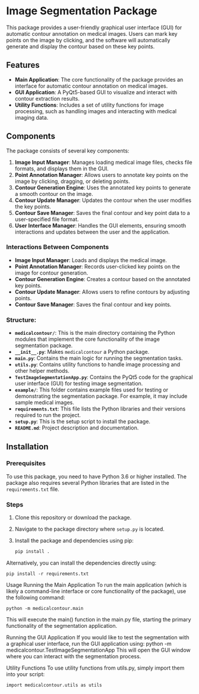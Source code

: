 
# Image Segmentation Package

This package provides a user-friendly graphical user interface (GUI) for automatic contour annotation on medical images. Users can mark key points on the image by clicking, and the software will automatically generate and display the contour based on these key points.

## Features

- **Main Application**: The core functionality of the package provides an interface for automatic contour annotation on medical images.
- **GUI Application**: A PyQt5-based GUI to visualize and interact with contour extraction results.
- **Utility Functions**: Includes a set of utility functions for image processing, such as handling images and interacting with medical imaging data.

## Components

The package consists of several key components:

1. **Image Input Manager**: Manages loading medical image files, checks file formats, and displays them in the GUI.
2. **Point Annotation Manager**: Allows users to annotate key points on the image by clicking, dragging, or deleting points.
3. **Contour Generation Engine**: Uses the annotated key points to generate a smooth contour on the image.
4. **Contour Update Manager**: Updates the contour when the user modifies the key points.
5. **Contour Save Manager**: Saves the final contour and key point data to a user-specified file format.
6. **User Interface Manager**: Handles the GUI elements, ensuring smooth interactions and updates between the user and the application.

### Interactions Between Components

- **Image Input Manager**: Loads and displays the medical image.
- **Point Annotation Manager**: Records user-clicked key points on the image for contour generation.
- **Contour Generation Engine**: Creates a contour based on the annotated key points.
- **Contour Update Manager**: Allows users to refine contours by adjusting points.
- **Contour Save Manager**: Saves the final contour and key points.


### Structure:

- **`medicalcontour/`**: This is the main directory containing the Python modules that implement the core functionality of the image segmentation package.
- **`__init__.py`**: Makes `medicalcontour` a Python package.
- **`main.py`**: Contains the main logic for running the segmentation tasks.
- **`utils.py`**: Contains utility functions to handle image processing and other helper methods.
- **`TestImageSegmentationApp.py`**: Contains the PyQt5 code for the graphical user interface (GUI) for testing image segmentation.
- **`example/`**: This folder contains example files used for testing or demonstrating the segmentation package. For example, it may include sample medical images.
- **`requirements.txt`**: This file lists the Python libraries and their versions required to run the project.
- **`setup.py`**: This is the setup script to install the package.
- **`README.md`**: Project description and documentation.

## Installation

### Prerequisites

To use this package, you need to have Python 3.6 or higher installed. The package also requires several Python libraries that are listed in the `requirements.txt` file.

### Steps

1. Clone this repository or download the package.
2. Navigate to the package directory where `setup.py` is located.
3. Install the package and dependencies using pip:

   ```bash
   pip install .


Alternatively, you can install the dependencies directly using:
    
    pip install -r requirements.txt

Usage
Running the Main Application
To run the main application (which is likely a command-line interface or core functionality of the package), use the following command:

    python -m medicalcontour.main

This will execute the main() function in the main.py file, starting the primary functionality of the segmentation application.

Running the GUI Application
If you would like to test the segmentation with a graphical user interface, run the GUI application using:
    python -m medicalcontour.TestImageSegmentationApp
This will open the GUI window where you can interact with the segmentation process.

Utility Functions
To use utility functions from utils.py, simply import them into your script:

    import medicalcontour.utils as utils


